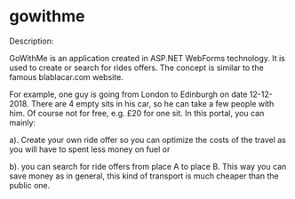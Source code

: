 # gowithme
Description:

GoWithMe is an application created in ASP.NET WebForms technology. 
It is used to create or search for rides offers. The concept is similar to the famous blablacar.com website.

For example, one guy is going from London to Edinburgh on date 12-12-2018. There are 4 empty sits in his car, so he can
take a few people with him. Of course not for free, e.g. £20 for one sit.
In this portal, you can mainly:

a). Create your own ride offer so you can optimize the costs of the travel as you will have to spent less money on fuel or

b). you can search for ride offers from place A to place B. This way you can save money as in general, this kind of transport is much cheaper than the public one.
